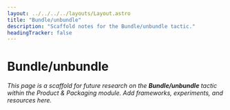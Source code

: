 ```yaml
---
layout: ../../../../layouts/Layout.astro
title: "Bundle/unbundle"
description: "Scaffold notes for the Bundle/unbundle tactic."
headingTracker: false
---
```

# Bundle/unbundle

_This page is a scaffold for future research on the **Bundle/unbundle** tactic within the Product & Packaging module. Add frameworks, experiments, and resources here._
